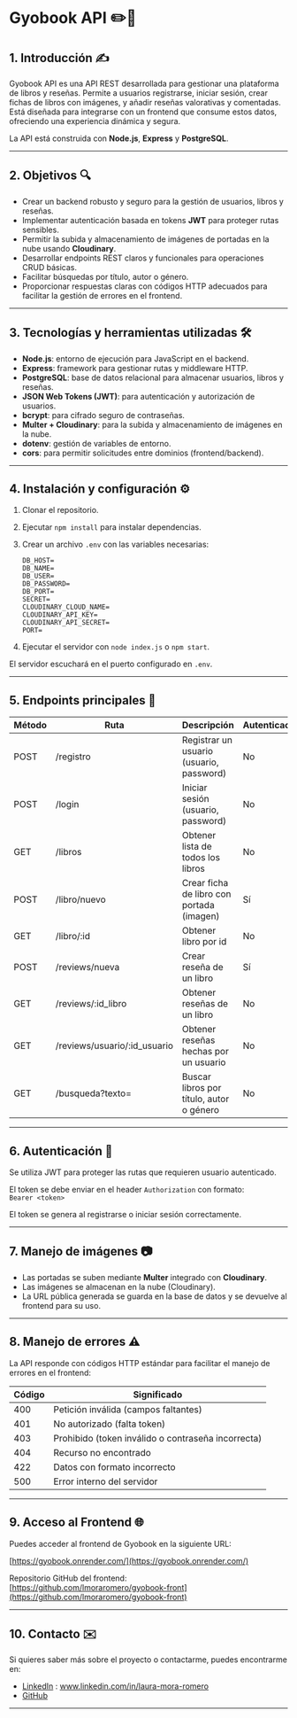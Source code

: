 # Gyobook API ✏️📖

## 1. Introducción ✍️

Gyobook API es una API REST desarrollada para gestionar una plataforma de libros y reseñas. Permite a usuarios registrarse, iniciar sesión, crear fichas de libros con imágenes, y añadir reseñas valorativas y comentadas. Está diseñada para integrarse con un frontend que consume estos datos, ofreciendo una experiencia dinámica y segura. 

La API está construida con **Node.js**, **Express** y **PostgreSQL**.

---

## 2. Objetivos 🔍

- Crear un backend robusto y seguro para la gestión de usuarios, libros y reseñas.
- Implementar autenticación basada en tokens **JWT** para proteger rutas sensibles.
- Permitir la subida y almacenamiento de imágenes de portadas en la nube usando **Cloudinary**.
- Desarrollar endpoints REST claros y funcionales para operaciones CRUD básicas.
- Facilitar búsquedas por título, autor o género.
- Proporcionar respuestas claras con códigos HTTP adecuados para facilitar la gestión de errores en el frontend.

---

## 3. Tecnologías y herramientas utilizadas 🛠️

- **Node.js**: entorno de ejecución para JavaScript en el backend.
- **Express**: framework para gestionar rutas y middleware HTTP.
- **PostgreSQL**: base de datos relacional para almacenar usuarios, libros y reseñas.
- **JSON Web Tokens (JWT)**: para autenticación y autorización de usuarios.
- **bcrypt**: para cifrado seguro de contraseñas.
- **Multer + Cloudinary**: para la subida y almacenamiento de imágenes en la nube.
- **dotenv**: gestión de variables de entorno.
- **cors**: para permitir solicitudes entre dominios (frontend/backend).

---

## 4. Instalación y configuración ⚙️

1. Clonar el repositorio.  
2. Ejecutar `npm install` para instalar dependencias.  
3. Crear un archivo `.env` con las variables necesarias:

   ```env
   DB_HOST=
   DB_NAME=
   DB_USER=
   DB_PASSWORD=
   DB_PORT=
   SECRET=
   CLOUDINARY_CLOUD_NAME=
   CLOUDINARY_API_KEY=
   CLOUDINARY_API_SECRET=
   PORT=

4. Ejecutar el servidor con `node index.js` o `npm start`.

El servidor escuchará en el puerto configurado en `.env`.

---

## 5. Endpoints principales 🚀

| Método | Ruta                      | Descripción                              | Autenticación |
|--------|---------------------------|----------------------------------------|--------------|
| POST   | /registro                 | Registrar un usuario (usuario, password) | No           |
| POST   | /login                    | Iniciar sesión (usuario, password)      | No           |
| GET    | /libros                   | Obtener lista de todos los libros        | No           |
| POST   | /libro/nuevo              | Crear ficha de libro con portada (imagen) | Sí           |
| GET    | /libro/:id                | Obtener libro por id                      | No           |
| POST   | /reviews/nueva            | Crear reseña de un libro                  | Sí           |
| GET    | /reviews/:id_libro        | Obtener reseñas de un libro               | No           |
| GET    | /reviews/usuario/:id_usuario | Obtener reseñas hechas por un usuario | No           |
| GET    | /busqueda?texto=          | Buscar libros por título, autor o género | No           |

---

## 6. Autenticación 🔐

Se utiliza JWT para proteger las rutas que requieren usuario autenticado.

El token se debe enviar en el header `Authorization` con formato:  
`Bearer <token>`

El token se genera al registrarse o iniciar sesión correctamente.

---

## 7. Manejo de imágenes 📷

- Las portadas se suben mediante **Multer** integrado con **Cloudinary**.  
- Las imágenes se almacenan en la nube (Cloudinary).  
- La URL pública generada se guarda en la base de datos y se devuelve al frontend para su uso.

---

## 8. Manejo de errores ⚠️

La API responde con códigos HTTP estándar para facilitar el manejo de errores en el frontend:

| Código | Significado                                |
|--------|-------------------------------------------|
| 400    | Petición inválida (campos faltantes)      |
| 401    | No autorizado (falta token)                |
| 403    | Prohibido (token inválido o contraseña incorrecta) |
| 404    | Recurso no encontrado                      |
| 422    | Datos con formato incorrecto               |
| 500    | Error interno del servidor                 |


---

## 9. Acceso al Frontend 🌐

Puedes acceder al frontend de Gyobook en la siguiente URL:

[https://gyobook.onrender.com/](https://gyobook.onrender.com/)

Repositorio GitHub del frontend:  
[https://github.com/lmoraromero/gyobook-front](https://github.com/lmoraromero/gyobook-front)

---

## 10. Contacto ✉️

Si quieres saber más sobre el proyecto o contactarme, puedes encontrarme en:

- [LinkedIn](www.linkedin.com/in/laura-mora-romero) : www.linkedin.com/in/laura-mora-romero
- [GitHub](https://github.com/lmoraromero)

---





